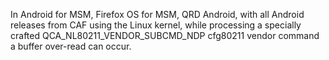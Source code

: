In Android for MSM, Firefox OS for MSM, QRD Android, with all Android releases from CAF using the Linux kernel, while processing a specially crafted QCA_NL80211_VENDOR_SUBCMD_NDP cfg80211 vendor command a buffer over-read can occur.